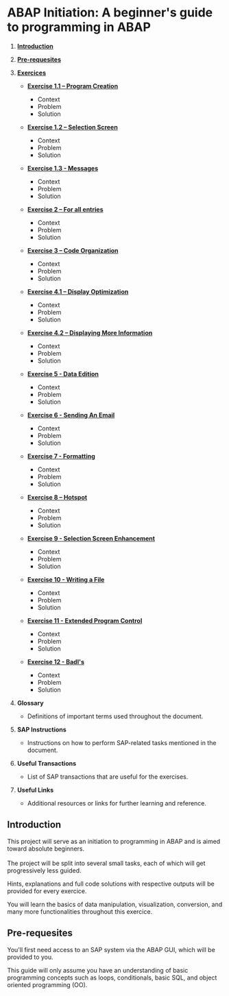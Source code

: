 # ABAP Initiation: A beginner's guide to programming in ABAP

1. [**Introduction**](#introduction)
2. [**Pre-requesites**](#pre-requesites)

3. [**Exercices**](#exercices)

   - [**Exercise 1.1 – Program Creation**](https://github.com/Fabeure/ABAP-Initiation/blob/main/Program%20Creation.md)
   
     - Context
     - Problem
     - Solution
     

   - [**Exercise 1.2 – Selection Screen**](https://github.com/Fabeure/ABAP-Initiation/blob/main/Selection%20Screen.md)

     - Context
     - Problem
     - Solution

   - [**Exercise 1.3 - Messages**](https://github.com/Fabeure/ABAP-Initiation/blob/main/Messages.md)

     - Context
     - Problem
     - Solution

   - [**Exercise 2 – For all entries**](https://github.com/Fabeure/ABAP-Initiation/blob/main/For%20all%20entries.md)

     - Context
     - Problem
     - Solution

   - [**Exercise 3 – Code Organization**](https://github.com/Fabeure/ABAP-Initiation/blob/main/Code%20Organization.md)
     - Context
     - Problem
     - Solution

   - [**Exercise 4.1 – Display Optimization**](https://github.com/Fabeure/ABAP-Initiation/blob/main/Display%20Optimization.md)

     - Context
     - Problem
     - Solution

   - [**Exercise 4.2 – Displaying More Information**](https://github.com/Fabeure/ABAP-Initiation/blob/main/Displaying%20More%20Information.md)

     - Context
     - Problem
     - Solution

   - [**Exercise 5 - Data Edition**](https://github.com/Fabeure/ABAP-Initiation/blob/main/Data%20Edition.md)

     - Context
     - Problem
     - Solution

   - [**Exercise 6 - Sending An Email**](https://github.com/Fabeure/ABAP-Initiation/blob/main/Sending%20An%20Email.md)

     - Context
     - Problem
     - Solution

   - [**Exercise 7 - Formatting**](https://github.com/Fabeure/ABAP-Initiation/blob/main/Formatting.md)

     - Context
     - Problem
     - Solution

   - [**Exercise 8 – Hotspot**](https://github.com/Fabeure/ABAP-Initiation/blob/main/Hotspot.md)

     - Context
     - Problem
     - Solution


   - [**Exercise 9 - Selection Screen Enhancement**](https://github.com/Fabeure/ABAP-Initiation/blob/main/Selection%20Screen%20Enhancement.md)

     - Context
     - Problem
     - Solution

   - [**Exercise 10 - Writing a File**](https://github.com/Fabeure/ABAP-Initiation/blob/main/Writing%20a%20File.md)

     - Context
     - Problem
     - Solution

   

   - [**Exercise 11 - Extended Program Control**]()
     - Context
     - Problem
     - Solution

   - [**Exercise 12 - BadI's**]()
     - Context
     - Problem
     - Solution

4. **Glossary**

   - Definitions of important terms used throughout the document.

5. **SAP Instructions**

   - Instructions on how to perform SAP-related tasks mentioned in the document.

6. **Useful Transactions**

   - List of SAP transactions that are useful for the exercises.

7. **Useful Links**
   - Additional resources or links for further learning and reference.



## Introduction

This project will serve as an initiation to programming in ABAP and is aimed toward absolute beginners. \
\
The project will be split into several small tasks, each of which will get progressively less guided.

Hints, explanations and full code solutions with respective outputs will be provided for every exercice.

You will learn the basics of data manipulation, visualization, conversion, and many more functionalities throughout this exercice.

## Pre-requesites

You'll first need access to an SAP system via the ABAP GUI, which will be provided to you.

This guide will only assume you have an understanding of basic programming concepts such as loops, conditionals, basic SQL, and object oriented programming (OO).

